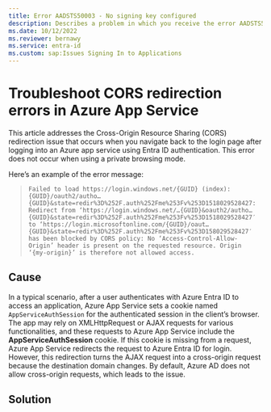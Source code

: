 ```yaml
---
title: Error AADSTS50003 - No signing key configured
description: Describes a problem in which you receive the error AADSTS50003 when signing in to SAML SSO configured app with Microsoft Entra ID. 
ms.date: 10/12/2022
ms.reviewer: bernawy
ms.service: entra-id
ms.custom: sap:Issues Signing In to Applications
---
```

# Troubleshoot CORS redirection errors in Azure App Service

This article addresses the Cross-Origin Resource Sharing (CORS) redirection issue that occurs when you navigate back to the login page after logging into an Azure app service using Entra ID authentication. This error does not occur when using a private browsing mode.

Here’s an example of the error message:

>`Failed to load https://login.windows.net/{GUID} (index):{GUID}/oauth2/autho…{GUID}&state=redir%3D%252F.auth%252Fme%253Fv%253D1518029528427: Redirect from ‘https://login.windows.net/…{GUID}&oauth2/autho…{GUID}&state=redir%3D%252F.auth%252Fme%253Fv%253D1518029528427′ to ‘https://login.microsoftonline.com/{GUID}/oaut…{GUID}&state=redir%3D%252F.auth%252Fme%253Fv%253D158029528427′ has been blocked by CORS policy: No ‘Access-Control-Allow-Origin’ header is present on the requested resource. Origin ‘{my-origin}’ is therefore not allowed access.`

## Cause

In a typical scenario, after a user authenticates with Azure Entra ID to access an application, Azure App Service sets a cookie named `AppServiceAuthSession` for the authenticated session in the client’s browser. The app may rely on XMLHttpRequest or AJAX requests for various functionalities, and these requests to Azure App Service include the **AppServiceAuthSession** cookie. If this cookie is missing from a request, Azure App Service redirects the request to Azure Entra ID for login. However, this redirection turns the AJAX request into a cross-origin request because the destination domain changes. By default, Azure AD does not allow cross-origin requests, which leads to the issue.

## Solution

